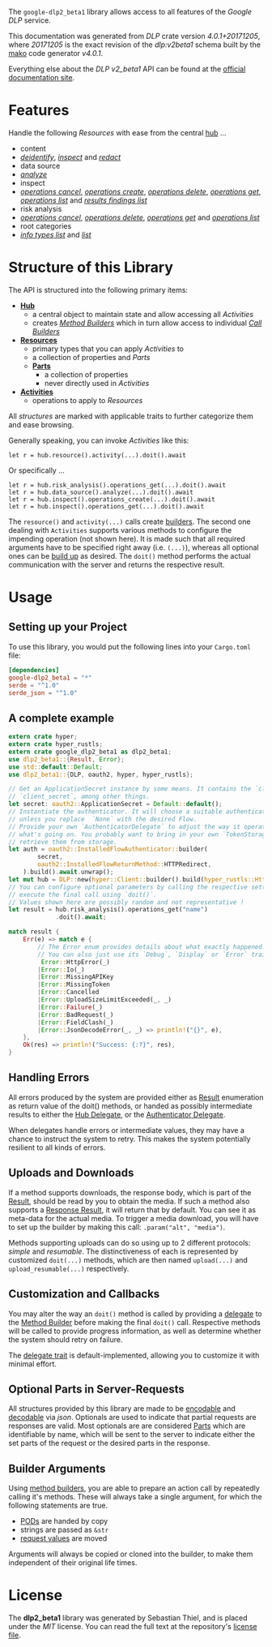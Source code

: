 <!---
DO NOT EDIT !
This file was generated automatically from 'src/generator/templates/api/README.md.mako'
DO NOT EDIT !
-->
The `google-dlp2_beta1` library allows access to all features of the *Google DLP* service.

This documentation was generated from *DLP* crate version *4.0.1+20171205*, where *20171205* is the exact revision of the *dlp:v2beta1* schema built by the [mako](http://www.makotemplates.org/) code generator *v4.0.1*.

Everything else about the *DLP* *v2_beta1* API can be found at the
[official documentation site](https://cloud.google.com/dlp/docs/).
# Features

Handle the following *Resources* with ease from the central [hub](https://docs.rs/google-dlp2_beta1/4.0.1+20171205/google_dlp2_beta1/DLP) ... 

* content
 * [*deidentify*](https://docs.rs/google-dlp2_beta1/4.0.1+20171205/google_dlp2_beta1/api::ContentDeidentifyCall), [*inspect*](https://docs.rs/google-dlp2_beta1/4.0.1+20171205/google_dlp2_beta1/api::ContentInspectCall) and [*redact*](https://docs.rs/google-dlp2_beta1/4.0.1+20171205/google_dlp2_beta1/api::ContentRedactCall)
* data source
 * [*analyze*](https://docs.rs/google-dlp2_beta1/4.0.1+20171205/google_dlp2_beta1/api::DataSourceAnalyzeCall)
* inspect
 * [*operations cancel*](https://docs.rs/google-dlp2_beta1/4.0.1+20171205/google_dlp2_beta1/api::InspectOperationCancelCall), [*operations create*](https://docs.rs/google-dlp2_beta1/4.0.1+20171205/google_dlp2_beta1/api::InspectOperationCreateCall), [*operations delete*](https://docs.rs/google-dlp2_beta1/4.0.1+20171205/google_dlp2_beta1/api::InspectOperationDeleteCall), [*operations get*](https://docs.rs/google-dlp2_beta1/4.0.1+20171205/google_dlp2_beta1/api::InspectOperationGetCall), [*operations list*](https://docs.rs/google-dlp2_beta1/4.0.1+20171205/google_dlp2_beta1/api::InspectOperationListCall) and [*results findings list*](https://docs.rs/google-dlp2_beta1/4.0.1+20171205/google_dlp2_beta1/api::InspectResultFindingListCall)
* risk analysis
 * [*operations cancel*](https://docs.rs/google-dlp2_beta1/4.0.1+20171205/google_dlp2_beta1/api::RiskAnalysiOperationCancelCall), [*operations delete*](https://docs.rs/google-dlp2_beta1/4.0.1+20171205/google_dlp2_beta1/api::RiskAnalysiOperationDeleteCall), [*operations get*](https://docs.rs/google-dlp2_beta1/4.0.1+20171205/google_dlp2_beta1/api::RiskAnalysiOperationGetCall) and [*operations list*](https://docs.rs/google-dlp2_beta1/4.0.1+20171205/google_dlp2_beta1/api::RiskAnalysiOperationListCall)
* root categories
 * [*info types list*](https://docs.rs/google-dlp2_beta1/4.0.1+20171205/google_dlp2_beta1/api::RootCategoryInfoTypeListCall) and [*list*](https://docs.rs/google-dlp2_beta1/4.0.1+20171205/google_dlp2_beta1/api::RootCategoryListCall)




# Structure of this Library

The API is structured into the following primary items:

* **[Hub](https://docs.rs/google-dlp2_beta1/4.0.1+20171205/google_dlp2_beta1/DLP)**
    * a central object to maintain state and allow accessing all *Activities*
    * creates [*Method Builders*](https://docs.rs/google-dlp2_beta1/4.0.1+20171205/google_dlp2_beta1/client::MethodsBuilder) which in turn
      allow access to individual [*Call Builders*](https://docs.rs/google-dlp2_beta1/4.0.1+20171205/google_dlp2_beta1/client::CallBuilder)
* **[Resources](https://docs.rs/google-dlp2_beta1/4.0.1+20171205/google_dlp2_beta1/client::Resource)**
    * primary types that you can apply *Activities* to
    * a collection of properties and *Parts*
    * **[Parts](https://docs.rs/google-dlp2_beta1/4.0.1+20171205/google_dlp2_beta1/client::Part)**
        * a collection of properties
        * never directly used in *Activities*
* **[Activities](https://docs.rs/google-dlp2_beta1/4.0.1+20171205/google_dlp2_beta1/client::CallBuilder)**
    * operations to apply to *Resources*

All *structures* are marked with applicable traits to further categorize them and ease browsing.

Generally speaking, you can invoke *Activities* like this:

```Rust,ignore
let r = hub.resource().activity(...).doit().await
```

Or specifically ...

```ignore
let r = hub.risk_analysis().operations_get(...).doit().await
let r = hub.data_source().analyze(...).doit().await
let r = hub.inspect().operations_create(...).doit().await
let r = hub.inspect().operations_get(...).doit().await
```

The `resource()` and `activity(...)` calls create [builders][builder-pattern]. The second one dealing with `Activities` 
supports various methods to configure the impending operation (not shown here). It is made such that all required arguments have to be 
specified right away (i.e. `(...)`), whereas all optional ones can be [build up][builder-pattern] as desired.
The `doit()` method performs the actual communication with the server and returns the respective result.

# Usage

## Setting up your Project

To use this library, you would put the following lines into your `Cargo.toml` file:

```toml
[dependencies]
google-dlp2_beta1 = "*"
serde = "^1.0"
serde_json = "^1.0"
```

## A complete example

```Rust
extern crate hyper;
extern crate hyper_rustls;
extern crate google_dlp2_beta1 as dlp2_beta1;
use dlp2_beta1::{Result, Error};
use std::default::Default;
use dlp2_beta1::{DLP, oauth2, hyper, hyper_rustls};

// Get an ApplicationSecret instance by some means. It contains the `client_id` and 
// `client_secret`, among other things.
let secret: oauth2::ApplicationSecret = Default::default();
// Instantiate the authenticator. It will choose a suitable authentication flow for you, 
// unless you replace  `None` with the desired Flow.
// Provide your own `AuthenticatorDelegate` to adjust the way it operates and get feedback about 
// what's going on. You probably want to bring in your own `TokenStorage` to persist tokens and
// retrieve them from storage.
let auth = oauth2::InstalledFlowAuthenticator::builder(
        secret,
        oauth2::InstalledFlowReturnMethod::HTTPRedirect,
    ).build().await.unwrap();
let mut hub = DLP::new(hyper::Client::builder().build(hyper_rustls::HttpsConnectorBuilder::new().with_native_roots().https_or_http().enable_http1().enable_http2().build()), auth);
// You can configure optional parameters by calling the respective setters at will, and
// execute the final call using `doit()`.
// Values shown here are possibly random and not representative !
let result = hub.risk_analysis().operations_get("name")
             .doit().await;

match result {
    Err(e) => match e {
        // The Error enum provides details about what exactly happened.
        // You can also just use its `Debug`, `Display` or `Error` traits
         Error::HttpError(_)
        |Error::Io(_)
        |Error::MissingAPIKey
        |Error::MissingToken
        |Error::Cancelled
        |Error::UploadSizeLimitExceeded(_, _)
        |Error::Failure(_)
        |Error::BadRequest(_)
        |Error::FieldClash(_)
        |Error::JsonDecodeError(_, _) => println!("{}", e),
    },
    Ok(res) => println!("Success: {:?}", res),
}

```
## Handling Errors

All errors produced by the system are provided either as [Result](https://docs.rs/google-dlp2_beta1/4.0.1+20171205/google_dlp2_beta1/client::Result) enumeration as return value of
the doit() methods, or handed as possibly intermediate results to either the 
[Hub Delegate](https://docs.rs/google-dlp2_beta1/4.0.1+20171205/google_dlp2_beta1/client::Delegate), or the [Authenticator Delegate](https://docs.rs/yup-oauth2/*/yup_oauth2/trait.AuthenticatorDelegate.html).

When delegates handle errors or intermediate values, they may have a chance to instruct the system to retry. This 
makes the system potentially resilient to all kinds of errors.

## Uploads and Downloads
If a method supports downloads, the response body, which is part of the [Result](https://docs.rs/google-dlp2_beta1/4.0.1+20171205/google_dlp2_beta1/client::Result), should be
read by you to obtain the media.
If such a method also supports a [Response Result](https://docs.rs/google-dlp2_beta1/4.0.1+20171205/google_dlp2_beta1/client::ResponseResult), it will return that by default.
You can see it as meta-data for the actual media. To trigger a media download, you will have to set up the builder by making
this call: `.param("alt", "media")`.

Methods supporting uploads can do so using up to 2 different protocols: 
*simple* and *resumable*. The distinctiveness of each is represented by customized 
`doit(...)` methods, which are then named `upload(...)` and `upload_resumable(...)` respectively.

## Customization and Callbacks

You may alter the way an `doit()` method is called by providing a [delegate](https://docs.rs/google-dlp2_beta1/4.0.1+20171205/google_dlp2_beta1/client::Delegate) to the 
[Method Builder](https://docs.rs/google-dlp2_beta1/4.0.1+20171205/google_dlp2_beta1/client::CallBuilder) before making the final `doit()` call. 
Respective methods will be called to provide progress information, as well as determine whether the system should 
retry on failure.

The [delegate trait](https://docs.rs/google-dlp2_beta1/4.0.1+20171205/google_dlp2_beta1/client::Delegate) is default-implemented, allowing you to customize it with minimal effort.

## Optional Parts in Server-Requests

All structures provided by this library are made to be [encodable](https://docs.rs/google-dlp2_beta1/4.0.1+20171205/google_dlp2_beta1/client::RequestValue) and 
[decodable](https://docs.rs/google-dlp2_beta1/4.0.1+20171205/google_dlp2_beta1/client::ResponseResult) via *json*. Optionals are used to indicate that partial requests are responses 
are valid.
Most optionals are are considered [Parts](https://docs.rs/google-dlp2_beta1/4.0.1+20171205/google_dlp2_beta1/client::Part) which are identifiable by name, which will be sent to 
the server to indicate either the set parts of the request or the desired parts in the response.

## Builder Arguments

Using [method builders](https://docs.rs/google-dlp2_beta1/4.0.1+20171205/google_dlp2_beta1/client::CallBuilder), you are able to prepare an action call by repeatedly calling it's methods.
These will always take a single argument, for which the following statements are true.

* [PODs][wiki-pod] are handed by copy
* strings are passed as `&str`
* [request values](https://docs.rs/google-dlp2_beta1/4.0.1+20171205/google_dlp2_beta1/client::RequestValue) are moved

Arguments will always be copied or cloned into the builder, to make them independent of their original life times.

[wiki-pod]: http://en.wikipedia.org/wiki/Plain_old_data_structure
[builder-pattern]: http://en.wikipedia.org/wiki/Builder_pattern
[google-go-api]: https://github.com/google/google-api-go-client

# License
The **dlp2_beta1** library was generated by Sebastian Thiel, and is placed 
under the *MIT* license.
You can read the full text at the repository's [license file][repo-license].

[repo-license]: https://github.com/Byron/google-apis-rsblob/main/LICENSE.md

